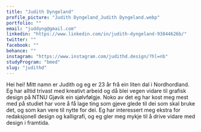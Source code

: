 ```yaml
---
title: "Judith Dyngeland"
profile_picture: "Judith Dyngeland_Judith Dyngeland.webp"
portfolio: ""
email: "juddyng@gmail.com"
linkedin: "https://www.linkedin.com/in/judith-dyngeland-93844626b/"
twitter: ""
facebook: ""
behance: ""
instagram: "https://www.instagram.com/judithd.design/?hl=nb"
studyProgram: "bmed"
slug: "judithd"
---
```


Hei hei! Mitt namn er Judith og eg er 23 år frå ein liten dal i Nordhordland. Eg har alltid trivast med kreativt arbeid og då blei vegen vidare til grafisk design på NTNU Gjøvik ein sjølvfølgje. Noko av det eg har kost meg mest med på studiet har vore å få lage ting som gjeve glede til dei som skal bruke det, og som kan vere til nytte for dei. Eg har interessert meg ekstra for redaksjonell design og kalligrafi, og eg gler meg mykje til å drive vidare med design i framtida.
